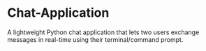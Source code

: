 # Chat-Application
A lightweight Python chat application that lets two users exchange messages in real-time using their terminal/command prompt.
